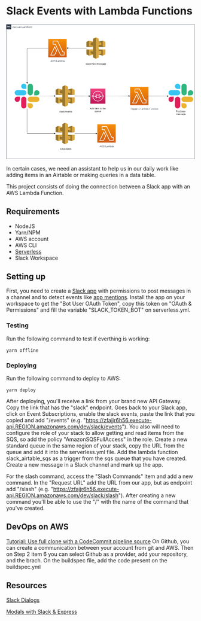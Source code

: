 # Slack Events with Lambda Functions

![](images/architecture.png "Architecture")

In certain cases, we need an assistant to help us in our daily work like adding items in an Airtable or making queries in a data table.

This project consists of doing the connection between a Slack app with an AWS Lambda Function.

## Requirements
* NodeJS
* Yarn/NPM
* AWS account
* AWS CLI
* [Serverless](https://www.serverless.com/)
* Slack Workspace

## Setting up
First, you need to create a [Slack app](https://api.slack.com/start/overview) with permissions to post messages in a channel and to detect events like [app mentions](https://api.slack.com/events/app_mention). Install the app on your workspace to get the "Bot User OAuth Token", copy this token on "OAuth & Permissions" and fill the variable "SLACK_TOKEN_BOT" on serverless.yml.

### Testing
Run the following command to test if everthing is working:
```
yarn offline
```

### Deploying
Run the following command to deploy to AWS:
```
yarn deploy
```
After deploying, you'll receive a link from your brand new API Gateway. Copy the link that has the "slack" endpoint. Goes back to your Slack app, click on Event Subscriptions, enable the slack events, paste the link that you copied and add "/events" (e.g. "https://zfajjr6h56.execute-api.REGION.amazonaws.com/dev/slack/events"). You also will need to configure the role of your stack to allow getting and read items from the SQS, so add the policy "AmazonSQSFullAccess" in the role. Create a new standard queue in the same region of your stack, copy the URL from the queue and add it into the serverless.yml file. Add the lambda function slack_airtable_sqs as a trigger from the sqs queue that you have created. Create a new message in a Slack channel and mark up the app.

For the slash command, access the "Slash Commands" item and add a new command. In the "Request URL" add the URL from our app, but as endpoint add "/slash" (e.g. "https://zfajjr6h56.execute-api.REGION.amazonaws.com/dev/slack/slash"). After creating a new command you'll be able to use the "/" with the name of the command that you've created.

## DevOps on AWS

[Tutorial: Use full clone with a CodeCommit pipeline source](https://docs.aws.amazon.com/codepipeline/latest/userguide/tutorials-codecommit-gitclone.html)
On Github, you can create a communication between your account from git and AWS. Then on Step 2 item 6 you can select Github as a provider, add your repository, and the brach.
On the buildspec file, add the code present on the buildspec.yml

## Resources

[Slack Dialogs](https://api.slack.com/dialogs)

[Modals with Slack & Express](https://www.javascriptjanuary.com/blog/building-a-slack-app-with-express-and-the-node-sdk)